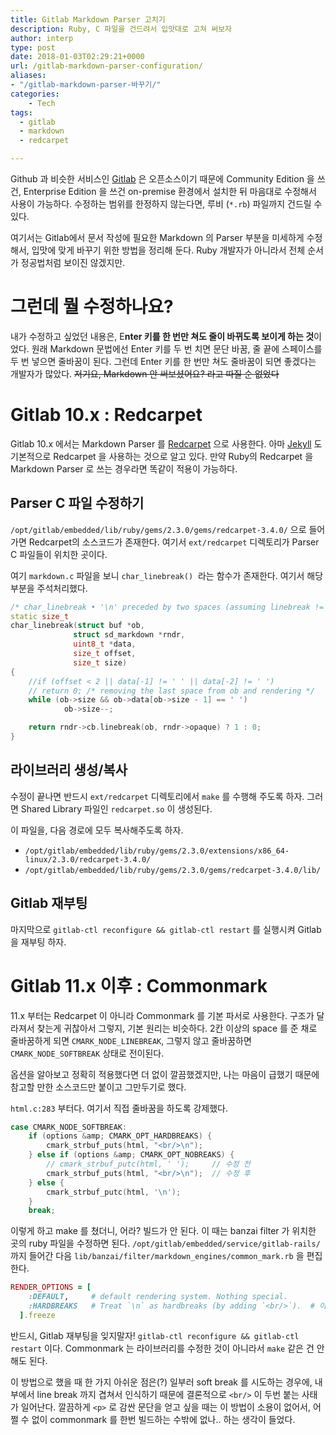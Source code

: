 ```yaml
---
title: Gitlab Markdown Parser 고치기
description: Ruby, C 파일을 건드려서 입맛대로 고쳐 써보자
author: interp
type: post
date: 2018-01-03T02:29:21+0000
url: /gitlab-markdown-parser-configuration/
aliases: 
- "/gitlab-markdown-parser-바꾸기/"
categories:
    - Tech
tags:
  - gitlab
  - markdown
  - redcarpet

---
```

Github 과 비슷한 서비스인 [Gitlab](https://about.gitlab.com/) 은 오픈소스이기 때문에 Community Edition 을 쓰건, Enterprise Edition 을 쓰건 on-premise 환경에서 설치한 뒤 마음대로 수정해서 사용이 가능하다. 수정하는 범위를 한정하지 않는다면, 루비 (`*.rb`) 파일까지 건드릴 수 있다. 

여기서는 Gitlab에서 문서 작성에 필요한 Markdown 의 Parser 부분을 미세하게 수정해서, 입맛에 맞게 바꾸기 위한 방법을 정리해 둔다. Ruby 개발자가 아니라서 전체 순서가 정공법처럼 보이진 않겠지만. 

# 그런데 뭘 수정하나요?

내가 수정하고 싶었던 내용은, E**nter 키를 한 번만 쳐도 줄이 바뀌도록 보이게 하는 것**이었다. 원래 Markdown 문법에선 Enter 키를 두 번 치면 문단 바꿈, 줄 끝에 스페이스를 두 번 넣으면 줄바꿈이 된다. 그런데 Enter 키를 한 번만 쳐도 줄바꿈이 되면 좋겠다는 개발자가 많았다. ~~저기요, Markdown 안 써보셨어요? 라고 따질 순 없었다~~

# Gitlab 10.x : Redcarpet

Gitlab 10.x 에서는 Markdown Parser 를 [Redcarpet](https://github.com/vmg/redcarpet) 으로 사용한다. 아마 [Jekyll](https://jekyllrb-ko.github.io/) 도 기본적으로 Redcarpet 을 사용하는 것으로 알고 있다. 만약 Ruby의 Redcarpet 을 Markdown Parser 로 쓰는 경우라면 똑같이 적용이 가능하다.

## Parser C 파일 수정하기

`/opt/gitlab/embedded/lib/ruby/gems/2.3.0/gems/redcarpet-3.4.0/` 으로 들어가면 Redcarpet의 소스코드가 존재한다. 여기서 `ext/redcarpet` 디렉토리가 Parser C 파일들이 위치한 곳이다.

여기 `markdown.c` 파일을 보니 `char_linebreak()`  라는 함수가 존재한다. 여기서 해당 부분을 주석처리했다.

```cpp
/* char_linebreak • '\n' preceded by two spaces (assuming linebreak != 0) */
static size_t
char_linebreak(struct buf *ob, 
              struct sd_markdown *rndr, 
              uint8_t *data, 
              size_t offset, 
              size_t size)
{
    //if (offset < 2 || data[-1] != ' ' || data[-2] != ' ') 
    // return 0; /* removing the last space from ob and rendering */ 
    while (ob->size && ob->data[ob->size - 1] == ' ')
            ob->size--;

    return rndr->cb.linebreak(ob, rndr->opaque) ? 1 : 0;
}
```

## 라이브러리 생성/복사

수정이 끝나면 반드시 `ext/redcarpet` 디렉토리에서 `make` 를 수행해 주도록 하자. 그러면 Shared Library 파일인 `redcarpet.so` 이 생성된다.

이 파일을, 다음 경로에 모두 복사해주도록 하자.

  * `/opt/gitlab/embedded/lib/ruby/gems/2.3.0/extensions/x86_64-linux/2.3.0/redcarpet-3.4.0/`
  * `/opt/gitlab/embedded/lib/ruby/gems/2.3.0/gems/redcarpet-3.4.0/lib/`

## Gitlab 재부팅

마지막으로 `gitlab-ctl reconfigure && gitlab-ctl restart` 를 실행시켜 Gitlab 을 재부팅 하자. 

# Gitlab 11.x 이후 : Commonmark

11.x 부터는 Redcarpet 이 아니라 Commonmark 를 기본 파서로 사용한다. 구조가 달라져서 찾는게 귀찮아서 그렇지, 기본 원리는 비슷하다. 2칸 이상의 space 를 준 채로 줄바꿈하게 되면 `CMARK_NODE_LINEBREAK`, 그렇지 않고 줄바꿈하면 `CMARK_NODE_SOFTBREAK` 상태로 전이된다.

옵션을 알아보고 정확히 적용했다면 더 없이 깔끔했겠지만, 나는 마음이 급했기 때문에 참고할 만한 소스코드만 붙이고 그만두기로 했다. 

`html.c:283` 부터다. 여기서 직접 줄바꿈을 하도록 강제했다.

```cpp
case CMARK_NODE_SOFTBREAK:
    if (options &amp; CMARK_OPT_HARDBREAKS) {
        cmark_strbuf_puts(html, "<br/>\n");
    } else if (options &amp; CMARK_OPT_NOBREAKS) {
        // cmark_strbuf_putc(html, ' ');     // 수정 전
        cmark_strbuf_puts(html, "<br/>\n");  // 수정 후
    } else {
        cmark_strbuf_putc(html, '\n');
    }
    break;

```

이렇게 하고 make 를 쳤더니, 어라? 빌드가 안 된다. 이 때는 banzai filter 가 위치한 곳의 ruby 파일을 수정하면 된다. `/opt/gitlab/embedded/service/gitlab-rails/` 까지 들어간 다음 `lib/banzai/filter/markdown_engines/common_mark.rb` 을 편집한다.

```ruby
RENDER_OPTIONS = [
    :DEFAULT,     # default rendering system. Nothing special.
    :HARDBREAKS   # Treat `\n` as hardbreaks (by adding `<br/>`).  # 이 옵션을 추가한다.
  ].freeze
```

반드시, Gitlab 재부팅을 잊지말자! `gitlab-ctl reconfigure && gitlab-ctl restart` 이다. Commonmark 는 라이브러리를 수정한 것이 아니라서 `make` 같은 건 안 해도 된다.

이 방법으로 했을 때 한 가지 아쉬운 점은(?) 일부러 soft break 를 시도하는 경우에, 내부에서 line break 까지 겹쳐서 인식하기 때문에 결론적으로 `<br/>` 이 두번 붙는 사태가 일어난다. 깔끔하게 `<p>` 로 감싼 문단을 얻고 싶을 때는 이 방법이 소용이 없어서, 어쩔 수 없이 commonmark 를 한번 빌드하는 수밖에 없나.. 하는 생각이 들었다.
